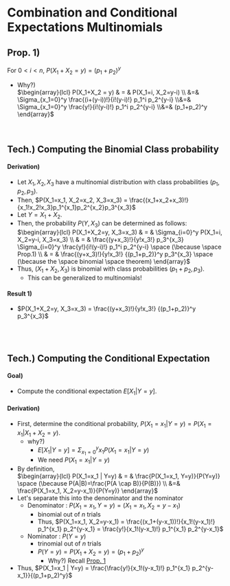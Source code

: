 # Combination and Conditional Expectations Multinomials

## Prop. 1) 

For $0 \lt i \lt n$, $P(X_1+X_2 = y) = (p_1+p_2)^y$
* Why?)   
  $`\begin{array}{lcl} P(X_1+X_2 = y) & = & P(X_1=i, X_2=y-i) \\ &=& \Sigma_{x_1=0}^y \frac{(i+(y-i))!}{i!(y-i)!} p_1^i p_2^{y-i} \\&=& \Sigma_{x_1=0}^y \frac{y!}{i!(y-i)!} p_1^i p_2^{y-i} \\&=& (p_1+p_2)^y \end{array}`$

<br>

## Tech.) Computing the Binomial Class probability
#### Derivation)
* Let $X_1, X_2, X_3$ have a multinomial distribution with class probabilities $(p_1, p_2, p_3)$.   
* Then, $P(X_1=x_1, X_2=x_2, X_3=x_3) = \frac{(x_1+x_2+x_3)!}{x_1!x_2!x_3}p_1^{x_1}p_2^{x_2}p_3^{x_3}$
* Let $Y=X_1+X_2$.   
* Then, the probability $P(Y,X_3)$ can be determined as follows:   
  $`\begin{array}{lcl} P(X_1+X_2=y, X_3=x_3) & = & \Sigma_{i=0}^y P(X_1=i, X_2=y-i, X_3=x_3) \\ & = & \frac{(y+x_3)!}{y!x_3!} p_3^{x_3} \Sigma_{i=0}^y \frac{y!}{i!(y-i)!} p_1^i p_2^{y-i} \space (\because \space Prop.1) \\ & = & \frac{(y+x_3)!}{y!x_3!} {(p_1+p_2)}^y p_3^{x_3} \space (\because the \space binomial \space theorem) \end{array}`$    
* Thus, $(X_1+X_2, X_3)$ is binomial with class probabilities $(p_1+p_2, p_3)$.   
  * This can be generalized to multinomials!

#### Result 1)
* $P(X_1+X_2=y, X_3=x_3) = \frac{(y+x_3)!}{y!x_3!} {(p_1+p_2)}^y p_3^{x_3}$

<br><br>

## Tech.) Computing the Conditional Expectation
#### Goal)
* Compute the conditional expectation $E[X_1 | Y=y]$.
#### Derivation)
* First, determine the conditional probability, $P(X_1=x_1 | Y=y) = P(X_1=x_1 | X_1+X_2=y)$.   
  * why?)
    * $E[X_1 | Y=y] = \Sigma_{x_1=0}^{y} x_1 P(X_1=x_1 | Y=y)$
    * We need $P(X_1=x_1 | Y=y)$
* By definition,   
  $`\begin{array}{lcl} P(X_1=x_1 | Y=y) & = & \frac{P(X_1=x_1, Y=y)}{P(Y=y)} \space (\because P(A|B)=\frac{P(A \cap B)}{P(B)}) \\ &=& \frac{P(X_1=x_1, X_2=y-x_1)}{P(Y=y)} \end{array}`$   
* Let's separate this into the denominator and the nominator
  * Denominator : $P(X_1=x_1, Y=y) = (X_1=x_1, X_2=y-x_1)$ 
    * binomial out of $n$ trials
    * Thus, $P(X_1=x_1, X_2=y-x_1) = \frac{(x_1+(y-x_1))!}{x_1!(y-x_1)!} p_1^{x_1} p_2^{y-x_1} = \frac{y!}{x_1!(y-x_1)!} p_1^{x_1} p_2^{y-x_1}$
  * Nominator : $P(Y=y)$ 
    * trinomial out of $n$ trials
    * $P(Y=y) = P(X_1+X_2=y) = (p_1+p_2)^y$  
      * Why?) Recall [Prop. 1](#prop-1)
* Thus, $P(X_1=x_1 | Y=y) = \frac{\frac{y!}{x_1!(y-x_1)!} p_1^{x_1} p_2^{y-x_1}}{(p_1+p_2)^y}$